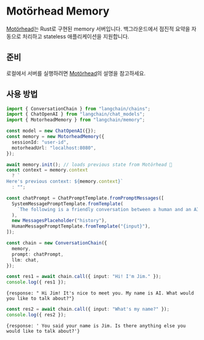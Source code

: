 # Motörhead Memory

[Motörhead](https://github.com/getmetal/motorhead)는 Rust로 구현된 memory 서버입니다. 백그라운드에서 점진적 요약을 자동으로 처리하고 stateless 애플리케이션을 지원합니다.

## 준비

로컬에서 서버를 실행하려면 [Motörhead](https://github.com/getmetal/motorhead)의 설명을 참고하세요.

## 사용 방법

```typescript
import { ConversationChain } from "langchain/chains";
import { ChatOpenAI } from "langchain/chat_models";
import { MotorheadMemory } from "langchain/memory";

const model = new ChatOpenAI({});
const memory = new MotorheadMemory({
  sessionId: "user-id",
  motorheadUrl: "localhost:8080",
});

await memory.init(); // loads previous state from Motörhead 🤘
const context = memory.context
  ? `
Here's previous context: ${memory.context}`
  : "";

const chatPrompt = ChatPromptTemplate.fromPromptMessages([
  SystemMessagePromptTemplate.fromTemplate(
    `The following is a friendly conversation between a human and an AI. The AI is talkative and provides lots of specific details from its context. If the AI does not know the answer to a question, it truthfully says it does not know.${context}`
  ),
  new MessagesPlaceholder("history"),
  HumanMessagePromptTemplate.fromTemplate("{input}"),
]);

const chain = new ConversationChain({
  memory,
  prompt: chatPrompt,
  llm: chat,
});

const res1 = await chain.call({ input: "Hi! I'm Jim." });
console.log({ res1 });
```

```shell
{response: " Hi Jim! It's nice to meet you. My name is AI. What would you like to talk about?"}
```

```typescript
const res2 = await chain.call({ input: "What's my name?" });
console.log({ res2 });
```

```shell
{response: ' You said your name is Jim. Is there anything else you would like to talk about?'}
```
